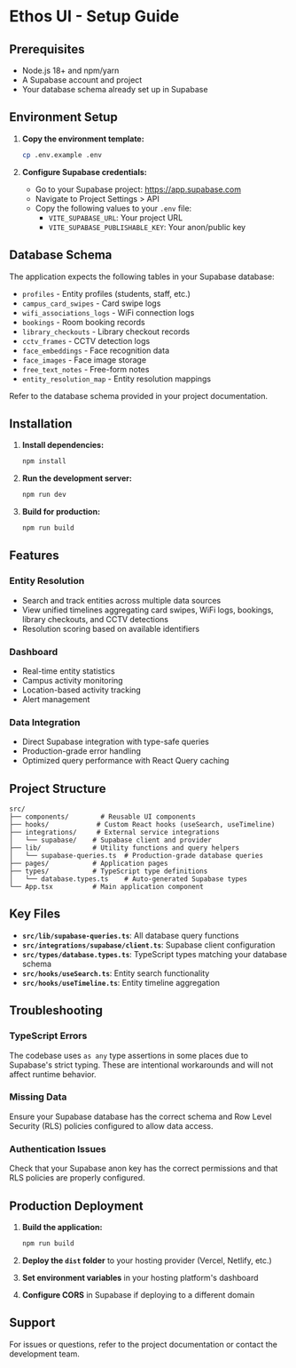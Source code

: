 # Ethos UI - Setup Guide

## Prerequisites

- Node.js 18+ and npm/yarn
- A Supabase account and project
- Your database schema already set up in Supabase

## Environment Setup

1. **Copy the environment template:**
   ```bash
   cp .env.example .env
   ```

2. **Configure Supabase credentials:**
   - Go to your Supabase project: https://app.supabase.com
   - Navigate to Project Settings > API
   - Copy the following values to your `.env` file:
     - `VITE_SUPABASE_URL`: Your project URL
     - `VITE_SUPABASE_PUBLISHABLE_KEY`: Your anon/public key

## Database Schema

The application expects the following tables in your Supabase database:

- `profiles` - Entity profiles (students, staff, etc.)
- `campus_card_swipes` - Card swipe logs
- `wifi_associations_logs` - WiFi connection logs
- `bookings` - Room booking records
- `library_checkouts` - Library checkout records
- `cctv_frames` - CCTV detection logs
- `face_embeddings` - Face recognition data
- `face_images` - Face image storage
- `free_text_notes` - Free-form notes
- `entity_resolution_map` - Entity resolution mappings

Refer to the database schema provided in your project documentation.

## Installation

1. **Install dependencies:**
   ```bash
   npm install
   ```

2. **Run the development server:**
   ```bash
   npm run dev
   ```

3. **Build for production:**
   ```bash
   npm run build
   ```

## Features

### Entity Resolution
- Search and track entities across multiple data sources
- View unified timelines aggregating card swipes, WiFi logs, bookings, library checkouts, and CCTV detections
- Resolution scoring based on available identifiers

### Dashboard
- Real-time entity statistics
- Campus activity monitoring
- Location-based activity tracking
- Alert management

### Data Integration
- Direct Supabase integration with type-safe queries
- Production-grade error handling
- Optimized query performance with React Query caching

## Project Structure

```
src/
├── components/        # Reusable UI components
├── hooks/            # Custom React hooks (useSearch, useTimeline)
├── integrations/     # External service integrations
│   └── supabase/    # Supabase client and provider
├── lib/             # Utility functions and query helpers
│   └── supabase-queries.ts  # Production-grade database queries
├── pages/           # Application pages
├── types/           # TypeScript type definitions
│   └── database.types.ts    # Auto-generated Supabase types
└── App.tsx          # Main application component
```

## Key Files

- **`src/lib/supabase-queries.ts`**: All database query functions
- **`src/integrations/supabase/client.ts`**: Supabase client configuration
- **`src/types/database.types.ts`**: TypeScript types matching your database schema
- **`src/hooks/useSearch.ts`**: Entity search functionality
- **`src/hooks/useTimeline.ts`**: Entity timeline aggregation

## Troubleshooting

### TypeScript Errors
The codebase uses `as any` type assertions in some places due to Supabase's strict typing. These are intentional workarounds and will not affect runtime behavior.

### Missing Data
Ensure your Supabase database has the correct schema and Row Level Security (RLS) policies configured to allow data access.

### Authentication Issues
Check that your Supabase anon key has the correct permissions and that RLS policies are properly configured.

## Production Deployment

1. **Build the application:**
   ```bash
   npm run build
   ```

2. **Deploy the `dist` folder** to your hosting provider (Vercel, Netlify, etc.)

3. **Set environment variables** in your hosting platform's dashboard

4. **Configure CORS** in Supabase if deploying to a different domain

## Support

For issues or questions, refer to the project documentation or contact the development team.
